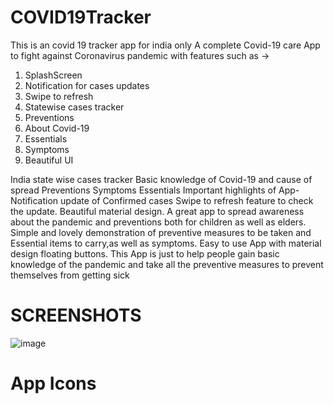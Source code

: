 # COVID19Tracker
This is an covid 19 tracker app for india only A complete Covid-19 care App to fight against Coronavirus pandemic with features such as -> 
1. SplashScreen
2. Notification for cases updates
3. Swipe to refresh
4. Statewise cases tracker
5. Preventions
6. About Covid-19
7. Essentials
8. Symptoms
9. Beautiful UI

India state wise cases tracker Basic knowledge of Covid-19 and cause of spread Preventions Symptoms Essentials Important highlights of App- Notification update of Confirmed cases Swipe to refresh feature to check the update. Beautiful material design. A great app to spread awareness about the pandemic and preventions both for children as well as elders. Simple and lovely demonstration of preventive measures to be taken and Essential items to carry,as well as symptoms. Easy to use App with material design floating buttons. This App is just to help people gain basic knowledge of the pandemic and take all the preventive measures to prevent themselves from getting sick

# SCREENSHOTS
![image](https://user-images.githubusercontent.com/47060506/110212973-fb9c9e80-7ec3-11eb-83b1-0437d8c6d710.png)

# App Icons


